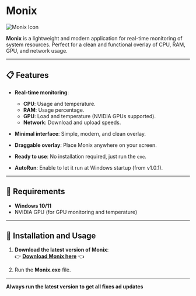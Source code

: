 # Monix

![Monix Icon](monix.ico)

**Monix** is a lightweight and modern application for real-time monitoring of system resources. Perfect for a clean and functional overlay of CPU, RAM, GPU, and network usage.

---

## 📋 Features

- **Real-time monitoring**:
  - **CPU**: Usage and temperature.
  - **RAM**: Usage percentage.
  - **GPU**: Load and temperature (NVIDIA GPUs supported).
  - **Network**: Download and upload speeds.
    
- **Minimal interface**: Simple, modern, and clean overlay.
- **Draggable overlay**: Place Monix anywhere on your screen.
- **Ready to use**: No installation required, just run the `exe`.
- **AutoRun**: Enable to let it run at Windows startup (from v1.0.1).

---

## 🔧 Requirements

- **Windows 10/11**
- NVIDIA GPU (for GPU monitoring and temperature)

---

## 🚀 Installation and Usage

1. **Download the latest version of Monix**:  
   👉 **[Download Monix here](https://github.com/GitHixy/monix/blob/main/dist)** 👈
   
2. Run the **Monix.exe** file.


---

**Always run the latest version to get all fixes ad updates**


